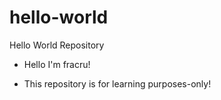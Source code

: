 # hello-world
Hello World Repository

 - Hello I'm fracru!

 - This repository is for learning purposes-only!

